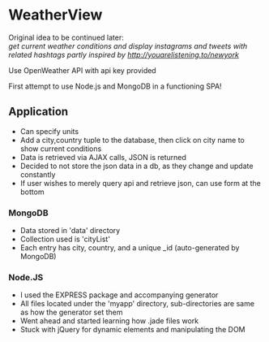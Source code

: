 # WeatherView
Original idea to be continued later:<br>
*get current weather conditions and display instagrams and tweets with related hashtags*
*partly inspired by http://youarelistening.to/newyork*

Use OpenWeather API with api key provided

First attempt to use Node.js and MongoDB in a functioning SPA!

## Application
* Can specify units
* Add a city,country tuple to the database, then click on city name to show current conditions
* Data is retrieved via AJAX calls, JSON is returned
* Decided to not store the json data in a db, as they change and update constantly
* If user wishes to merely query api and retrieve json, can use form at the bottom


### MongoDB
* Data stored in 'data' directory
* Collection used is 'cityList'
* Each entry has city, country, and a unique _id (auto-generated by MongoDB)

### Node.JS
* I used the EXPRESS package and accompanying generator
* All files located under the 'myapp' directory, sub-directories are same as how the generator set them
* Went ahead and started learning how .jade files work
* Stuck with jQuery for dynamic elements and manipulating the DOM
